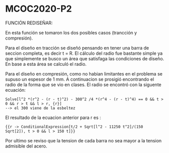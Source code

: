 # MCOC2020-P2

FUNCIÓN REDISEÑAR:

En esta función se tomaron los dos posibles casos (trancción y compresión).

Para el diseño en tracción se diseñó pensando en tener una barra de seccion completa, es decir t = R. El cálculo del radio fue bastante simple ya que simplemente se busco un área que satisfaga las condiciones de diseño. En base a esta área se calculó el radio.

Para el diseño en compresión, como no habian limitantes en el problema se supuso un espesor de 1 mm. A continuacion se prosigió encontrando el radio de la forma que se vio en clases. El radio se encontró con la siguente ecuación:

    Solve[l^2 *(r^2 - (r - t)^2) - 300^2 /4 *(r^4 - (r - t)^4) == 0 && t > 0 && r > t && l > r, {r}] 
    --> el 300 viene de la esbeltez
    
El resultado de la ecuacion anterior para r es :  

    {{r -> ConditionalExpression[t/2 + Sqrt[l^2 - 11250 t^2]/(150 Sqrt[2]), t > 0 && l > 150 t]}}

Por ultimo se reviso que la tension de cada barra no sea mayor a la tension admisible del acero.
